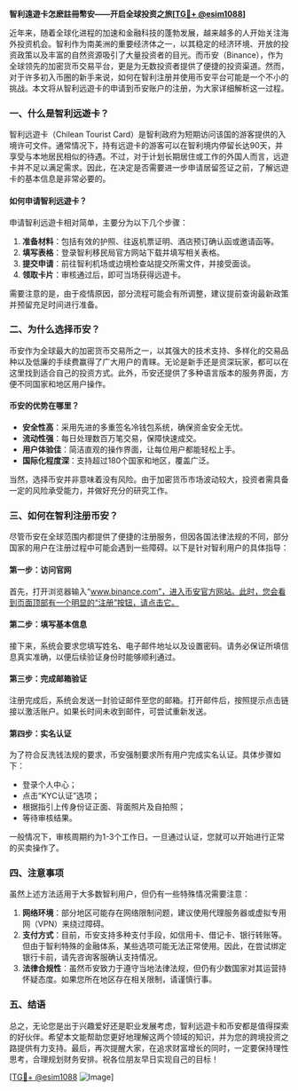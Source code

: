 **智利遠遊卡怎麽註冊幣安——开启全球投资之旅[[TG💪+ @esim1088](https://t.me/s/esim1088)]**

近年来，随着全球化进程的加速和金融科技的蓬勃发展，越来越多的人开始关注海外投资机会。智利作为南美洲的重要经济体之一，以其稳定的经济环境、开放的投资政策以及丰富的自然资源吸引了大量投资者的目光。而币安（Binance），作为全球领先的加密货币交易平台，更是为无数投资者提供了便捷的投资渠道。然而，对于许多初入币圈的新手来说，如何在智利注册并使用币安平台可能是一个不小的挑战。本文将从智利远遊卡的申请到币安账户的注册，为大家详细解析这一过程。

### 一、什么是智利远遊卡？

智利远遊卡（Chilean Tourist Card）是智利政府为短期访问该国的游客提供的入境许可文件。通常情况下，持有远遊卡的游客可以在智利境内停留长达90天，并享受与本地居民相似的待遇。不过，对于计划长期居住或工作的外国人而言，远遊卡并不足以满足需求。因此，在决定是否需要进一步申请居留签证之前，了解远遊卡的基本信息是非常必要的。

#### 如何申请智利远遊卡？

申请智利远遊卡相对简单，主要分为以下几个步骤：

1. **准备材料**：包括有效的护照、往返机票证明、酒店预订确认函或邀请函等。
2. **填写表格**：登录智利移民局官方网站下载并填写相关表格。
3. **提交申请**：前往智利机场或边境检查站提交所需文件，并接受面谈。
4. **领取卡片**：审核通过后，即可当场获得远遊卡。

需要注意的是，由于疫情原因，部分流程可能会有所调整，建议提前查询最新政策并预留充足时间进行准备。

### 二、为什么选择币安？

币安作为全球最大的加密货币交易所之一，以其强大的技术支持、多样化的交易品种以及低廉的手续费赢得了广大用户的青睐。无论是新手还是资深玩家，都可以在这里找到适合自己的投资方式。此外，币安还提供了多种语言版本的服务界面，方便不同国家和地区用户操作。

#### 币安的优势在哪里？

- **安全性高**：采用先进的多重签名冷钱包系统，确保资金安全无忧。
- **流动性强**：每日处理数百万笔交易，保障快速成交。
- **用户体验佳**：简洁直观的操作界面，让每位用户都能轻松上手。
- **国际化程度深**：支持超过180个国家和地区，覆盖广泛。

当然，选择币安并非意味着没有风险。由于加密货币市场波动较大，投资者需具备一定的风险承受能力，并做好充分的研究工作。

### 三、如何在智利注册币安？

尽管币安在全球范围内都提供了便捷的注册服务，但因各国法律法规的不同，部分国家的用户在注册过程中可能会遇到一些障碍。以下是针对智利用户的具体指导：

#### 第一步：访问官网

首先，打开浏览器输入“www.binance.com”，进入币安官方网站。此时，您会看到页面顶部有一个明显的“注册”按钮，请点击它。

#### 第二步：填写基本信息

接下来，系统会要求您填写姓名、电子邮件地址以及设置密码。请务必保证所填信息真实准确，以便后续验证身份时能够顺利通过。

#### 第三步：完成邮箱验证

注册完成后，系统会发送一封验证邮件至您的邮箱。打开邮件后，按照提示点击链接以激活账户。如果长时间未收到邮件，可尝试重新发送。

#### 第四步：实名认证

为了符合反洗钱法规的要求，币安强制要求所有用户完成实名认证。具体步骤如下：
- 登录个人中心；
- 点击“KYC认证”选项；
- 根据指引上传身份证正面、背面照片及自拍照；
- 等待审核结果。

一般情况下，审核周期约为1-3个工作日。一旦通过认证，您就可以开始进行正常的买卖操作了。

### 四、注意事项

虽然上述方法适用于大多数智利用户，但仍有一些特殊情况需要注意：

1. **网络环境**：部分地区可能存在网络限制问题，建议使用代理服务器或虚拟专用网（VPN）来绕过障碍。
2. **支付方式**：目前，币安支持多种支付手段，如信用卡、借记卡、银行转账等。但由于智利特殊的金融体系，某些选项可能无法正常使用。因此，在尝试绑定银行卡前，请先咨询客服确认支持情况。
3. **法律合规性**：虽然币安致力于遵守当地法律法规，但仍有少数国家对其运营持怀疑态度。如果您所在地区存在相关限制，请谨慎行事。

### 五、结语

总之，无论您是出于兴趣爱好还是职业发展考虑，智利远遊卡和币安都是值得探索的好伙伴。希望本文能帮助您更好地理解这两个领域的知识，并为您的跨境投资之路提供有力支持。最后，再次提醒大家，在追求财富增长的同时，一定要保持理性思考，合理规划财务安排。祝各位朋友早日实现自己的目标！

[[TG💪+ @esim1088](https://t.me/s/esim1088) ![Image](https://i.postimg.cc/4NQfJmqS/Snipaste-2025-05-13-00-14-12.png)]